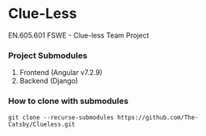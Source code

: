 # Clue-Less
EN.605.601 FSWE - Clue-less Team Project

### Project Submodules
1. Frontend (Angular v7.2.9)
2. Backend  (Django)

### How to clone with submodules
    git clone --recurse-submodules https://github.com/The-Catsby/Clueless.git

